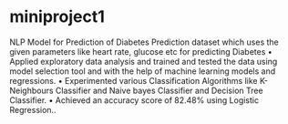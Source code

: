 # miniproject1
NLP Model for Prediction of Diabetes Prediction dataset which uses the given parameters like heart rate, glucose etc for predicting Diabetes  • Applied exploratory data analysis and trained and tested the data using model selection tool and with the help of machine learning models and regressions.  • Experimented various Classification Algorithms like K-Neighbours Classifier and Naive bayes Classifier and Decision Tree Classifier.  • Achieved an accuracy score of 82.48% using Logistic Regression..
